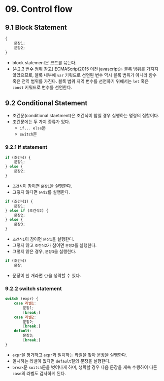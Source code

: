 # 09. Control flow

## 9.1 Block Statement

```js
{
    문장1;
    문장2;
}
```

- block statement은 코드를 묶는다.
- (4.2.3 변수 범위 참고) ECMAScript2015 이전 javascript는 블록 범위를 가지지 않았으므로, 블록 내부에 `var` 키워드로 선언된 변수 역시 블록 범위가 아니라 함수 혹은 전역 범위를 가진다. 블록 범위 지역 변수를 선언하기 위해서는 `let`  혹은 `const` 키워드로 변수를 선언한다.



## 9.2 Conditional Statement

- 조건문(conditional staetment)은 조건식이 참일 경우 실행하는 명령의 집합이다.
- 조건문에는 두 가지 종류가 있다.
  - `if... else`문
  - `switch`문



### 9.2.1 if statement

```js
if (조건식) {
    문장1;
} else {
    문장2;
}
```

- `조건식`이 참이면 `문장1`을 실행한다.
- 그렇지 않다면 `문장2`를 실행한다.

```js
if (조건식1) {
    문장1;
} else if (조건식2) {
    문장2;
} else {
    문장3;
}
```

- `조건식1`이 참이면 `문장1`을 실행한다.
- 그렇지 않고 `조건식2`가 참이면 `문장2`를 실행한다.
- 그렇지 않은 경우, `문장3`을 실행한다.

```js
if (조건식)
    문장;
```

- 문장이 한 개라면 `{}`을 생략할 수 있다.



### 9.2.2 switch statement

```js
switch (expr) {
    case 라벨1:
        문장1;
        [break;]
    case 라벨2:
        문장2;
        [break;]
    default:
        문장3;
        [break;]
}
```

- `expr`을 평가하고 `expr`과 일치하는 라벨을 찾아 문장을 실행한다.
- 일치하는 라벨이 없다면 `default`절의 문장을 실행한다.
- `break`문 `switch`문을 벗어나게 하며, 생략할 경우 다음 문장을 게속 수행하여 다른 `case`의 라벨도 검사하게 된다.